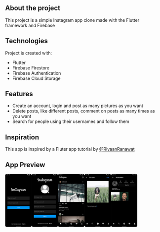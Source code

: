 
## About the project
This project is a simple Instagram app clone made with the Flutter framework and Firebase

## Technologies
Project is created with:
* Flutter
* Firebase Firestore
* Firebase Authentication
* Firebase Cloud Storage

## Features
* Create an account, login and post as many pictures as you want 
* Delete posts, like different posts, comment on posts as many times as you want
* Search for people using their usernames and follow them

## Inspiration
This app is inspired by a Fluter app tutorial by [@RivaanRanawat](https://github.com/RivaanRanawat/instagram-flutter-clone)

## App Preview
<img src="https://github.com/EmanuelNov/InstagramCloneApp/blob/master/login_screen.png" align="left" width=17% height=17%>
<img src="https://github.com/EmanuelNov/InstagramCloneApp/blob/master/register_screen.png" align="left" width=17% height=17%>
<img src="https://github.com/EmanuelNov/InstagramCloneApp/blob/master/feed_screen.png" align="left" width=17% height=17%>
<img src="https://github.com/EmanuelNov/InstagramCloneApp/blob/master/add_post.png" align="left" width=17% height=17%>
<img src="https://github.com/EmanuelNov/InstagramCloneApp/blob/master/profile_screen.png" align="left" width=17% height=17%>


